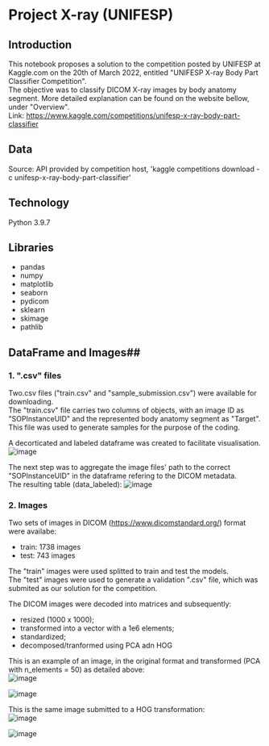 # Project X-ray (UNIFESP)

## Introduction ##

This notebook proposes a solution to the competition posted by UNIFESP at Kaggle.com on the 20th of March 2022, entitled "UNIFESP X-ray Body Part Classifier Competition".<br/>
The objective was to classify DICOM X-ray images by body anatomy segment. More detailed explanation can be found on the website bellow, under "Overview".<br>
Link: https://www.kaggle.com/competitions/unifesp-x-ray-body-part-classifier


## Data ##
Source: API provided by competition host, 'kaggle competitions download -c unifesp-x-ray-body-part-classifier'

## Technology ##
Python 3.9.7

## Libraries ##
* pandas
* numpy
* matplotlib
* seaborn
* pydicom
* sklearn
* skimage
* pathlib

## DataFrame and Images##
### 1. ".csv" files ###
Two.csv files ("train.csv" and "sample_submission.csv") were available for downloading.<br/>
The "train.csv" file carries two columns of objects, with an image ID as "SOPInstanceUID" and the represented body anatomy segment as "Target". This file was used to generate samples for the purpose of the coding.<br/>

A decorticated and labeled dataframe was created to facilitate visualisation.<br/>
![image](https://user-images.githubusercontent.com/92320460/165941340-8e648785-c9de-490a-8e41-124fe29c5072.png)

The next step was to aggregate the image files' path to the correct "SOPInstanceUID" in the dataframe refering to the DICOM metadata.<br/>
The resulting table (data_labeled):
![image](https://user-images.githubusercontent.com/92320460/166117296-bf1bae85-19c2-4499-811f-ab24f8b0799e.png)


### 2. Images ###
Two sets of images in DICOM (https://www.dicomstandard.org/) format were availabe:
* train: 1738 images
* test: 743 images

The "train" images were used splitted to train and test the models.<br/>
The "test" images were used to generate a validation ".csv" file, which was submited as our solution for the competition.<br/>

The DICOM images were decoded into matrices and subsequently:
- resized (1000 x 1000);
- transformed into a vector with a 1e6 elements;
- standardized;
- decomposed/tranformed using PCA adn HOG

This is an example of an image, in the original format and transformed (PCA with n_elements = 50) as detailed above:<br/>
![image](https://user-images.githubusercontent.com/92320460/165962796-31969ce8-52dc-4e48-89c6-ce21ef6bf650.png)

![image](https://user-images.githubusercontent.com/92320460/165867134-2dd862c1-22bb-4eeb-9722-4b128d177590.png)

This is the same image submitted to a HOG transformation:<br/>
![image](https://user-images.githubusercontent.com/92320460/165867625-3b2acd9c-ef05-44b0-9b8f-26cac8f5d790.png)







![image](https://user-images.githubusercontent.com/92320460/166117032-c985a3a6-0dc4-484d-8bdd-3f5ed4992d71.png)

